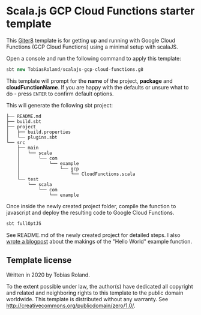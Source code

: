 # Scala.js GCP Cloud Functions starter template

This [Giter8][g8] template is for getting up and running with Google Cloud Functions (GCP Cloud Functions)
using a minimal setup with scalaJS.

Open a console and run the following command to apply this template:

```sbt
sbt new TobiasRoland/scalajs-gcp-cloud-functions.g8
```

This template will prompt for the **name** of the project, **package** and **cloudFunctionName**. If you are happy with the defaults or unsure what to do - press `ENTER` to confirm default options.

This will generate the following sbt project:

```
├── README.md
├── build.sbt
├── project
│   ├── build.properties
│   └── plugins.sbt
└── src
    ├── main
    │   └── scala
    │       └── com
    │           └── example
    │               └── gcp
    │                   └── CloudFunctions.scala
    └── test
        └── scala
            └── com
                └── example
```

Once inside the newly created project folder, compile the function to javascript and deploy the resulting code to Google Cloud Functions.

```sbt
sbt fullOptJS
```

See README.md of the newly created project for detailed steps. I also [wrote a blogpost][blog] about the
makings of the "Hello World" example function.


## Template license

Written in 2020 by Tobias Roland.

To the extent possible under law, the author(s) have dedicated all copyright and related
and neighboring rights to this template to the public domain worldwide.
This template is distributed without any warranty. See <http://creativecommons.org/publicdomain/zero/1.0/>.

[g8]: http://www.foundweekends.org/giter8/
[sbt]: http://www.scala-sbt.org/
[sbt_download]: http://www.scala-sbt.org/download.html
[blog]: https://www.mostly.codes/blog/creating-scalajs-gcp-cloud-functions

